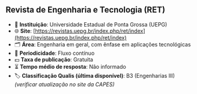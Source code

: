 ## Revista de Engenharia e Tecnologia (RET)

- 🏫 **Instituição**: Universidade Estadual de Ponta Grossa (UEPG)
- 🌐 **Site**: [https://revistas.uepg.br/index.php/ret/index](https://revistas.uepg.br/index.php/ret/index)
- 🗂️ **Área**: Engenharia em geral, com ênfase em aplicações tecnológicas
- 📅 **Periodicidade**: Fluxo contínuo
- 💵 **Taxa de publicação**: Gratuita
- ⏳ **Tempo médio de resposta**: Não informado
- 🏷️ **Classificação Qualis (última disponível)**: B3 (Engenharias III) *(verificar atualização no site da CAPES)*